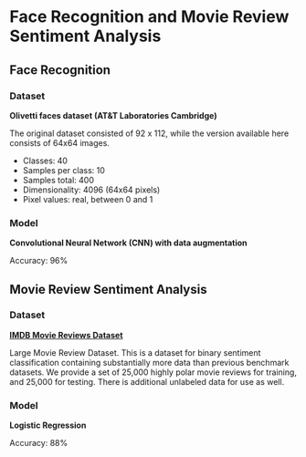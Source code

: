 # Face Recognition and Movie Review Sentiment Analysis

## Face Recognition
### Dataset
**Olivetti faces dataset (AT&T Laboratories Cambridge)**

The original dataset consisted of 92 x 112, while the version available here consists of 64x64 images.

- Classes: 40
- Samples per class: 10
- Samples total: 400
- Dimensionality: 4096 (64x64 pixels)
- Pixel values: real, between 0 and 1

### Model
**Convolutional Neural Network (CNN) with data augmentation**

Accuracy: 96%

## Movie Review Sentiment Analysis
### Dataset
**[IMDB Movie Reviews Dataset](https://www.tensorflow.org/datasets/catalog/imdb_reviews)**

Large Movie Review Dataset. This is a dataset for binary sentiment classification containing substantially more data than previous benchmark datasets. We provide a set of 25,000 highly polar movie reviews for training, and 25,000 for testing. There is additional unlabeled data for use as well.

### Model
**Logistic Regression**

Accuracy: 88%
